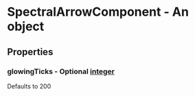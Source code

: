 

# SpectralArrowComponent - An object



## Properties



### glowingTicks - Optional [integer](integer)



Defaults to 200

